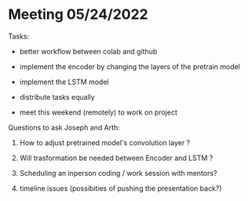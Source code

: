 # Meeting 05/24/2022

Tasks:

- better workflow between colab and github

- implement the encoder by changing the layers of the pretrain model

- implement the LSTM model

- distribute tasks equally

- meet this weekend (remotely) to work on project

Questions to ask Joseph and Arth:

1. How to adjust pretrained model's convolution layer ?

2. Will trasformation be needed between Encoder and LSTM ?

3. Scheduling an inperson coding / work session with mentors?

4. timeline issues (possibities of pushing the presentation back?)
